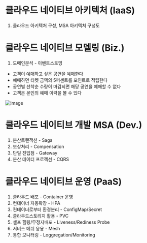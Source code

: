 # 클라우드 네이티브 아키텍처 (IaaS) 
1. 클라우드 아키텍처 구성, MSA 아키텍처 구성도

# 클라우드 네이티브 모델링 (Biz.) 
1. 도메인분석 - 이벤트스토밍
- 고객이 예매하고 싶은 공연을 예매한다
-  예매하면 티켓 금액의 5퍼센트를 포인트로 적립한다
- 공연별 선착순 수량이 마감되면 해당 공연을 예매할 수 없다
- 고객은 본인의 예매 이력을 볼 수 있다
  
![image](https://github.com/user-attachments/assets/003a9fd8-2ef0-42da-b379-586eb356b7cc)


# 클라우드 네이티브 개발 MSA (Dev.) 
1. 분산트랜잭션 - Saga
2. 보상처리 - Compensation
3. 단일 진입점 - Gateway
4. 분산 데이터 프로젝선 - CQRS

# 클라우드 네이티브 운영 (PaaS) 
1. 클라우드 배포 - Container 운영
2. 컨테이너 자동확장 - HPA
3. 컨테이너로부터 환경분리 - ConfigMap/Secret
4. 클라우드스토리지 활용 - PVC
5. 셀프 힐링/무정지배포 - Liveness/Rediness Probe
6. 서비스 메쉬 응용 - Mesh
7. 통합 모니터링 - Loggregation/Monitoring

